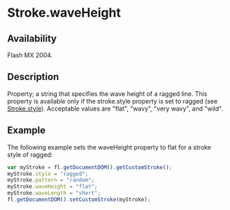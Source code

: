 # Stroke.waveHeight

## Availability

Flash MX 2004.

## Description

Property; a string that specifies the wave height of a ragged line. This property is available only if the stroke.style property is set to ragged (see [Stroke.style](../Stroke_object/Stroke20.md)). Acceptable values are "flat", "wavy", "very wavy", and "wild".

## Example

The following example sets the waveHeight property to flat for a stroke style of ragged:

```javascript
var myStroke = fl.getDocumentDOM().getCustomStroke();
myStroke.style = "ragged";
myStroke.pattern = "random";
myStroke.waveHeight = "flat";
myStroke.waveLength = "short";
fl.getDocumentDOM().setCustomStroke(myStroke);
```
